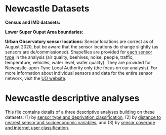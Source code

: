 # Newcastle Datasets

**Census and IMD datasets:**

**Lower Super Ouput Area boundaries:**

**Urban Observatory sensor locations:** Sensor locations are correct as of August 2020, but be aware that the sensor locations do change slightly (as sensors are de/commissioned). Shapefiles are provided for [each sensor type](https://github.com/CaitHRobinson/SpatialInequalityintheSmartCity/tree/master/Newcastle/Sensors) in the analysis (air quality, beehives, noise, people, traffic, temperature, vehicles, water level, water quality). They are provided for Newcastle-upon-Tyne Local Authority only (the focus on our analysis). For more information about individual sensors and data for the entire sensor network, visit the [UO website](https://urbanobservatory.ac.uk/).

# Newcastle descriptive analyses

This file contains details of a three descriptive analyses building on these datasets: (1) by [sensor type and deprivation classification](https://github.com/CaitHRobinson/SpatialInequalityintheSmartCity/tree/master/Newcastle/SensorType), (2) by [distance to nearest sensor and socioeconomic variables](https://github.com/CaitHRobinson/SpatialInequalityintheSmartCity/tree/master/Newcastle/DistancetoNearestSensor), and (3) by [sensor coverage and internet user classification](https://github.com/CaitHRobinson/SpatialInequalityintheSmartCity/tree/master/Newcastle/InternetUsers).
